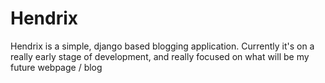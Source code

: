 Hendrix
=======

Hendrix is a simple, django based blogging application. Currently it's
on a really early stage of development, and really focused on what will
be my future webpage / blog
